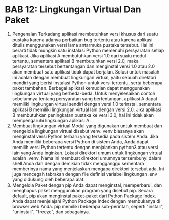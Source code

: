 # BAB 12: Lingkungan Virtual Dan Paket
1.  Pengenalan
    Terkadang aplikasi membutuhkan versi khusus dari suatu pustaka karena adanya perbaikan bug tertentu atau karena aplikasi ditulis menggunakan versi lama antarmuka pustaka tersebut. Hal ini berarti tidak mungkin satu instalasi Python memenuhi persyaratan setiap aplikasi. Jika aplikasi A membutuhkan versi 1.0 dari suatu modul tertentu, sementara aplikasi B membutuhkan versi 2.0, maka persyaratan tersebut bertentangan dan menginstal versi 1.0 atau 2.0 akan membuat satu aplikasi tidak dapat berjalan. Solusi untuk masalah ini adalah dengan membuat lingkungan virtual, yaitu sebuah direktori mandiri yang berisi instalasi Python untuk versi tertentu, serta beberapa paket tambahan. Berbagai aplikasi kemudian dapat menggunakan lingkungan virtual yang berbeda-beda. Untuk menyelesaikan contoh sebelumnya tentang persyaratan yang bertentangan, aplikasi A dapat memiliki lingkungan virtual sendiri dengan versi 1.0 terinstal, sementara aplikasi B memiliki lingkungan virtual lain dengan versi 2.0. Jika aplikasi B membutuhkan peningkatan pustaka ke versi 3.0, hal ini tidak akan mempengaruhi lingkungan aplikasi A.
2.  Membuat lingkungan virtual
    Modul yang digunakan untuk membuat dan mengelola lingkungan virtual disebut venv. venv biasanya akan menginstal versi Python terbaru yang tersedia pada sistem Anda. Jika Anda memiliki beberapa versi Python di sistem Anda, Anda dapat memilih versi Python tertentu dengan menjalankan python3 atau versi lain yang Anda inginkan. Lokasi direktori umum untuk lingkungan virtual adalah .venv. Nama ini membuat direktori umumnya tersembunyi dalam shell Anda dan dengan demikian tidak mengganggu sementara memberinya nama yang menjelaskan mengapa direktori tersebut ada. Ini juga mencegah tabrakan dengan file definisi variabel lingkungan .env yang didukung oleh beberapa alat.
3.  Mengelola Paket dengan pip
    Anda dapat menginstal, memperbarui, dan menghapus paket menggunakan program yang disebut pip. Secara default, pip akan menginstal paket-paket dari Python Package Index. Anda dapat menjelajahi Python Package Index dengan membukanya di browser web Anda. pip memiliki beberapa sub-perintah, seperti "install", "uninstall", "freeze", dan sebagainya.
